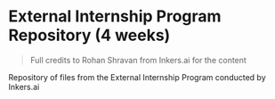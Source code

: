 # External Internship Program Repository (4 weeks)

> Full credits to Rohan Shravan from Inkers.ai for the content

Repository of files from the External Internship Program conducted by Inkers.ai
